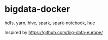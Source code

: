 # bigdata-docker
hdfs, yarn, hive, spark, spark-notebook, hue

Inspired by https://github.com/big-data-europe/
